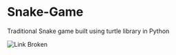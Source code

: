 # Snake-Game
Traditional Snake game built using turtle library in Python

![Link Broken](https://media.tenor.com/images/606cbc0d2a3ee67344134c536aa01393/tenor.gif)
